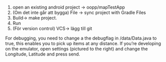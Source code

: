 1. open an existing android project -> oopp/mapTestApp
2. (Om det inte går att bygga) File -> sync project with Gradle Files
3. Build-> make project. 
4. Run
5. (För version control) VCS-> lägg till git

For debugging, you need to change a the debugflag in /data/Data.java to true, this enables you to pick up items at any distance. If you’re developing on the emulator, open settings (pictured to the right) and change the Longitude, Latitude and press send.
